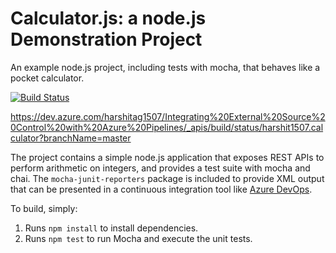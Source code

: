 Calculator.js: a node.js Demonstration Project
==============================================
An example node.js project, including tests with mocha, that behaves like
a pocket calculator.

[![Build Status](https://dev.azure.com/harshit150796/Integrating%20External%20Source%20Control%20with%20Azure%20Pipelines1/_apis/build/status/harshit1507.calculator?branchName=master)](https://dev.azure.com/harshit150796/Integrating%20External%20Source%20Control%20with%20Azure%20Pipelines1/_build/latest?definitionId=1&branchName=master)

https://dev.azure.com/harshitag1507/Integrating%20External%20Source%20Control%20with%20Azure%20Pipelines/_apis/build/status/harshit1507.calculator?branchName=master

The project contains a simple node.js application that exposes REST APIs
to perform arithmetic on integers, and provides a test suite with mocha
and chai.  The `mocha-junit-reporters` package is included to provide XML
output that can be presented in a continuous integration tool like
[Azure DevOps](https://azure.com/devops).

To build, simply:

1. Runs `npm install` to install dependencies.
2. Runs `npm test` to run Mocha and execute the unit tests.

